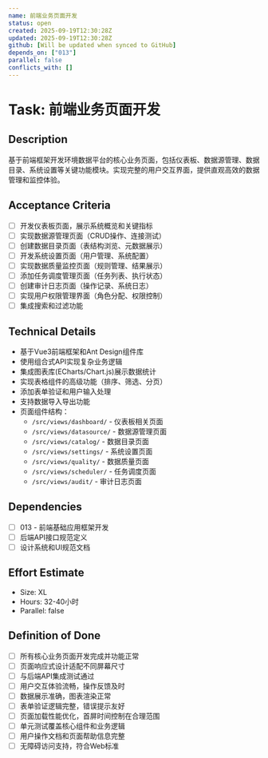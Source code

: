 ```yaml
---
name: 前端业务页面开发
status: open
created: 2025-09-19T12:30:28Z
updated: 2025-09-19T12:30:28Z
github: [Will be updated when synced to GitHub]
depends_on: ["013"]
parallel: false
conflicts_with: []
---
```


# Task: 前端业务页面开发

## Description
基于前端框架开发环境数据平台的核心业务页面，包括仪表板、数据源管理、数据目录、系统设置等关键功能模块。实现完整的用户交互界面，提供直观高效的数据管理和监控体验。

## Acceptance Criteria
- [ ] 开发仪表板页面，展示系统概览和关键指标
- [ ] 实现数据源管理页面（CRUD操作、连接测试）
- [ ] 创建数据目录页面（表结构浏览、元数据展示）
- [ ] 开发系统设置页面（用户管理、系统配置）
- [ ] 实现数据质量监控页面（规则管理、结果展示）
- [ ] 添加任务调度管理页面（任务列表、执行状态）
- [ ] 创建审计日志页面（操作记录、系统日志）
- [ ] 实现用户权限管理界面（角色分配、权限控制）
- [ ] 集成搜索和过滤功能

## Technical Details
- 基于Vue3前端框架和Ant Design组件库
- 使用组合式API实现复杂业务逻辑
- 集成图表库(ECharts/Chart.js)展示数据统计
- 实现表格组件的高级功能（排序、筛选、分页）
- 添加表单验证和用户输入处理
- 支持数据导入导出功能
- 页面组件结构：
  - `/src/views/dashboard/` - 仪表板相关页面
  - `/src/views/datasource/` - 数据源管理页面
  - `/src/views/catalog/` - 数据目录页面
  - `/src/views/settings/` - 系统设置页面
  - `/src/views/quality/` - 数据质量页面
  - `/src/views/scheduler/` - 任务调度页面
  - `/src/views/audit/` - 审计日志页面

## Dependencies
- [ ] 013 - 前端基础应用框架开发
- [ ] 后端API接口规范定义
- [ ] 设计系统和UI规范文档

## Effort Estimate
- Size: XL
- Hours: 32-40小时
- Parallel: false

## Definition of Done
- [ ] 所有核心业务页面开发完成并功能正常
- [ ] 页面响应式设计适配不同屏幕尺寸
- [ ] 与后端API集成测试通过
- [ ] 用户交互体验流畅，操作反馈及时
- [ ] 数据展示准确，图表渲染正常
- [ ] 表单验证逻辑完整，错误提示友好
- [ ] 页面加载性能优化，首屏时间控制在合理范围
- [ ] 单元测试覆盖核心组件和业务逻辑
- [ ] 用户操作文档和页面帮助信息完整
- [ ] 无障碍访问支持，符合Web标准